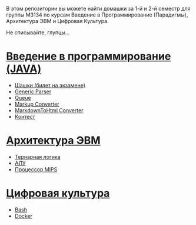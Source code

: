 В этом репозитории вы можете найти домашки за 1-й и 2-й семестр для группы M3134
по курсам Введение в Программирование (Парадигмы), Архитектура ЭВМ и Цифровая Культура.

Не списывайте, глупцы...

# [Введение в программирование (JAVA)](https://github.com/wifftees/CT_ITMO_y2023/tree/main/java-solutions) 
  - [Шашки (билет на экзамене)](https://github.com/wifftees/CT_ITMO_y2023/tree/main/java-solutions/prog-intro-exam)
  - [Generic Parser](https://github.com/wifftees/CT_ITMO_y2023/tree/main/java-solutions/expression/generic)
  - [Queue](https://github.com/wifftees/CT_ITMO_y2023/tree/main/java-solutions/queue)
  - [Markup Converter](https://github.com/wifftees/CT_ITMO_y2023/tree/main/java-solutions/markup)
  - [MarkdownToHtml Converter](https://github.com/wifftees/CT_ITMO_y2023/tree/main/java-solutions/md2html)
  - [Контест](https://github.com/wifftees/CT_ITMO_y2023/tree/main/java-solutions/qf-solutions)
# [Архитектура ЭВМ](https://github.com/wifftees/CT_ITMO_y2023/tree/main/arch)
  - [Тернарная логика](https://github.com/wifftees/CT_ITMO_y2023/tree/main/arch/hw1)
  - [АЛУ](https://github.com/wifftees/CT_ITMO_y2023/tree/main/arch/hw2)
  - [Процессор MIPS](https://github.com/wifftees/CT_ITMO_y2023/tree/main/arch/hw3)
# [Цифровая культура](https://github.com/wifftees/CT_ITMO_y2023/tree/main/dc)
  - [Bash](https://github.com/wifftees/CT_ITMO_y2023/tree/main/dc/bash)
  - [Docker](https://github.com/wifftees/CT_ITMO_y2023/tree/main/dc/docker)
